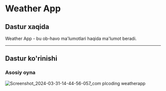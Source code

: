 # Weather App

## Dastur xaqida
Weather App - bu ob-havo ma'lumotlari haqida ma'lumot beradi.
***
## Dastur ko'rinishi
### Asosiy oyna
![Screenshot_2024-03-31-14-44-56-057_com plcoding weatherapp](https://github.com/codewithbek/Android-WeatherApp/assets/106092435/2d40ba1a-7fad-46e2-8e30-94d61cc57cc0)


